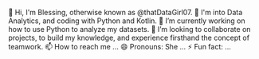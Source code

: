 👋 Hi, I'm Blessing, otherwise known as @thatDataGirl07.
👀 I'm into Data Analytics, and coding with Python and Kotlin.
🌱 I’m currently working on how to use Python to analyze my datasets. 
💞️ I’m looking to collaborate on projects, to build my knowledge, and experience firsthand the concept of teamwork. 
📫 How to reach me ...
😄 Pronouns: She ...
⚡ Fun fact: ...

<!---
thatDataGirl07/thatDataGirl07 is a ✨ special ✨ repository because its `README.md` (this file) appears on your GitHub profile.
You can click the Preview link to take a look at your changes.
--->
